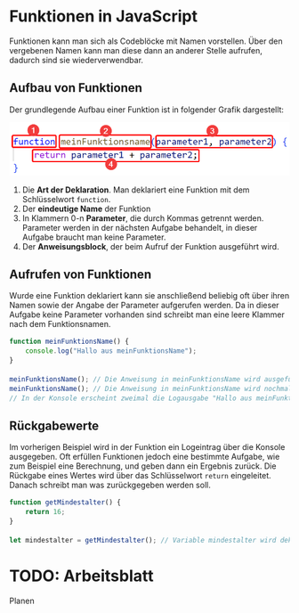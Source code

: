 # Funktionen in JavaScript
Funktionen kann man sich als Codeblöcke mit Namen vorstellen. Über den vergebenen Namen kann man diese dann an anderer Stelle aufrufen, dadurch sind sie wiederverwendbar. 

## Aufbau von Funktionen
Der grundlegende Aufbau einer Funktion ist in folgender Grafik dargestellt:

![Aufbau einer Variableninitialisierung](/js/exercises/markdown/07_Funktionen_und_Rueckgabewerte/Bilder/aufbau_funktion.png)

1. Die **Art der Deklaration**. Man deklariert eine Funktion mit dem Schlüsselwort `function`.
2. Der **eindeutige Name** der Funktion
3. In Klammern 0-n **Parameter**, die durch Kommas getrennt werden. Parameter werden in der nächsten Aufgabe behandelt, in dieser Aufgabe braucht man keine Parameter.
4. Der **Anweisungsblock**, der beim Aufruf der Funktion ausgeführt wird.

## Aufrufen von Funktionen
Wurde eine Funktion deklariert kann sie anschließend beliebig oft über ihren Namen sowie der Angabe der Parameter aufgerufen werden. Da in dieser Aufgabe keine Parameter vorhanden sind schreibt man eine leere Klammer nach dem Funktionsnamen.

```js
function meinFunktionsName() {
    console.log("Hallo aus meinFunktionsName");
}

meinFunktionsName(); // Die Anweisung in meinFunktionsName wird ausgeführt.
meinFunktionsName(); // Die Anweisung in meinFunktionsName wird nochmal ausgeführt.
// In der Konsole erscheint zweimal die Logausgabe "Hallo aus meinFunktionsName"
```

## Rückgabewerte
Im vorherigen Beispiel wird in der Funktion ein Logeintrag über die Konsole ausgegeben. Oft erfüllen Funktionen jedoch eine bestimmte Aufgabe, wie zum Beispiel eine Berechnung, und geben dann ein Ergebnis zurück. Die Rückgabe eines Wertes wird über das Schlüsselwort `return` eingeleitet. Danach schreibt man was zurückgegeben werden soll.

```js
function getMindestalter() {
    return 16;
}

let mindestalter = getMindestalter(); // Variable mindestalter wird deklariert und mit dem Rückgabewert (16) der Funktion getMindestalter() initialisiert.
```

# TODO: Arbeitsblatt
Planen

